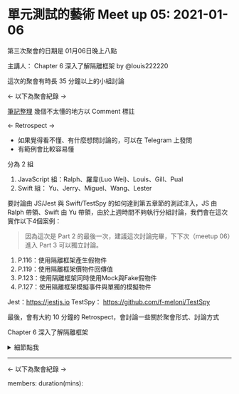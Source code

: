 # 單元測試的藝術 Meet up 05: 2021-01-06

第三次聚會的日期是 01月06日晚上八點

主講人： Chapter 6 深入了解隔離框架  by @louis222220

這次的聚會有時長 35 分鐘以上的小組討論

<- 以下為聚會紀錄 ->

[筆記整理](https://www.notion.so/Ch-6-6d05a3ab5d2f4b45850514b3db5f0bfd)
幾個不太懂的地方以 Comment 標註

<- Retrospect ->

- 如果覺得看不懂、有什麼想問討論的，可以在 Telegram 上發問
- 有範例會比較容易懂


分為 2 組
1. JavaScript 組：Ralph、羅韋(Luo Wei)、Louis、Gill、Pual
2. Swift 組： Yu、Jerry、Miguel、Wang、Lester

要討論由 JS/Jest 與 Swift/TestSpy 的如何達到第五章節的測試注入，JS 由 Ralph 帶領、Swift 由 Yu 帶領，由於上週時間不夠執行分組討論，我們會在這次實作以下4個案例：
> 因為這次是 Part 2 的最後一次，建議這次討論完畢，下下次（meetup 06）進入 Part 3 可以獨立討論。

1. P.116：使用隔離框架產生假物件
2. P.119：使用隔離框架價物件回傳值
3. P.123：使用隔離框架同時使用Mock與Fake假物件
4. P.127：使用隔離框架模擬事件與單獨的模擬物件

Jest：https://jestjs.io
TestSpy： https://github.com/f-meloni/TestSpy

最後，會有大約 10 分鐘的 Retrospect，會討論一些關於聚會形式、討論方式




Chapter 6 深入了解隔離框架
<details><summary>細節點我</summary>
<p>



- 6.1 受限框架和不受限框架
- 6.1.1 受限框架
- 6.1.2 不受限框架
- 6.1.3 基於探查器的不受限框架是如何運作的
- 6.1.4 框架揭露了不同的探查器能力
- 6.2 好的隔離框架的價值
- 6.3 支援適應未來和可用性的功能
- 6.3.1 遞迴假物件
- 6.3.2 預設忽略參數
- 6.3.3 大範圍偽造
- 6.3.4 假物件的非嚴格行為
- 6.3.5 非嚴格模擬物件
- 6.4 隔離框架設計反模式
- 6.4.1 概念混淆
- 6.4.2 錄製與重播
- 6.4.3 黏性行為
- 6.4.4 語法過於複雜
- 6.5 小結


</p>
</details>



 ---
 <- 以下為聚會紀錄 ->
 
members:  <!-- @ytyubox, @louis222220, @gannasong @nukr, @RaphaHsu, @aa08666, @WangWang0226, @sonorous-lester, @ishida624 -->
duration(mins): <!-- 60 min -->
